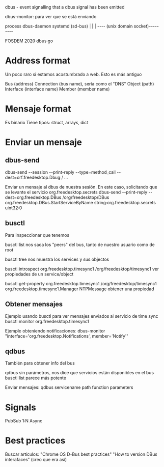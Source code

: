 dbus - event signalling that a dbus signal has been emitted

dbus-monitor: para ver que se está enviando


process      dbus-daemon       systemd (sd-bus)
   |              |                 |
   ---- (unix domain socket)---------


FOSDEM 2020 dbus go

# Address format
Un poco raro si estamos acostumbrado a web. Esto es más antiguo


Bus (address)
Connection (bus name), sería como el "DNS"
Object (path)
Interface (interface name)
Member (member name)


# Mensaje format
Es binario
Tiene tipos: struct, arrays, dict


# Enviar un mensaje

## dbus-send
dbus-send --session --print-reply --type=method_call --dest=orf.freedesktop.Dbug / ...

Enviar un mensaje al dbus de nuestra sesión. En este caso, solicitando que se levante el servicio org.freedesktop.secrets
dbus-send  --print-reply --dest=org.freedesktop.DBus /org/freedesktop/DBus org.freedesktop.DBus.StartServiceByName string:org.freedesktop.secrets uint32:0


## busctl
Para inspeccionar que tenemos

busctl list
  nos saca los "peers" del bus, tanto de nuestro usuario como de root

busctl tree
  nos muestra los services y sus objectos

busctl introspect org.freedesktop.timesync1 /org/freedesktop/timesync1
  ver propiedades de un service/object

busctl get-property org.freedesktop.timesync1 /org/freedesktop/timesync1 org.freedesktop.timesync1.Manager NTPMessage
  obtener una propiedad

## Obtener mensajes
Ejemplo usando busctl para ver mensajes enviados al servicio de time sync
busctl monitor org.freedesktop.timesync1

Ejemplo obteniendo notificaciones:
dbus-monitor "interface='org.freedesktop.Notifications', member='Notify'"

## qdbus
También para obtener info del bus

qdbus
  sin parámetros, nos dice que servicios están disponibles en el bus
  busctl list parece más potente

Enviar mensajes:
qdbus servicename path function parameters



# Signals
PubSub 1:N
Async


# Best practices
Buscar artículos:
"Chrome OS D-Bus best practices"
"How to version DBus interafaces" (creo que era así)
